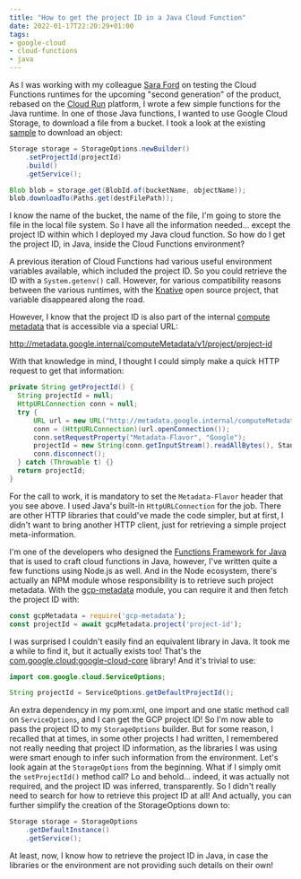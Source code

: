 ```yaml
---
title: "How to get the project ID in a Java Cloud Function"
date: 2022-01-17T22:20:29+01:00
tags:
- google-cloud
- cloud-functions
- java
---
```


As I was working with my colleague [Sara Ford](https://cloud.google.com/developers/advocates/sara-ford) 
on testing the Cloud Functions runtimes for the upcoming "second generation" of the product, 
rebased on the [Cloud Run](https://cloud.run/) platform, I wrote a few simple functions for the Java runtime. 
In one of those Java functions, I wanted to use Google Cloud Storage, to download a file from a bucket. 
I took a look at the existing 
[sample](https://github.com/googleapis/google-cloud-java/blob/main/google-cloud-examples/src/main/java/com/google/cloud/examples/storage/objects/DownloadObject.java) 
to download an object:

```java
Storage storage = StorageOptions.newBuilder()
    .setProjectId(projectId)
    .build()
    .getService();

Blob blob = storage.get(BlobId.of(bucketName, objectName));
blob.downloadTo(Paths.get(destFilePath));
```

I know the name of the bucket, the name of the file, I'm going to store the file in the local file system. 
So I have all the information needed... except the project ID within which I deployed my Java cloud function. 
So how do I get the project ID, in Java, inside the Cloud Functions environment?

A previous iteration of Cloud Functions had various useful environment variables available, which included the project ID. 
So you could retrieve the ID with a `System.getenv()` call. 
However, for various compatibility reasons between the various runtimes, 
with the [Knative](https://knative.dev/docs/) open source project, that variable disappeared along the road.

However, I know that the project ID is also part of the internal 
[compute metadata](https://cloud.google.com/appengine/docs/standard/java/accessing-instance-metadata) 
that is accessible via a special URL:

<http://metadata.google.internal/computeMetadata/v1/project/project-id>

With that knowledge in mind, I thought I could simply make a quick HTTP request to get that information:

```java
private String getProjectId() {
  String projectId = null;
  HttpURLConnection conn = null;
  try {
      URL url = new URL("http://metadata.google.internal/computeMetadata/v1/project/project-id");
      conn = (HttpURLConnection)(url.openConnection());
      conn.setRequestProperty("Metadata-Flavor", "Google");
      projectId = new String(conn.getInputStream().readAllBytes(), StandardCharsets.UTF_8);
      conn.disconnect();
  } catch (Throwable t) {}
  return projectId;
}
```

For the call to work, it is mandatory to set the `Metadata-Flavor` header that you see above. 
I used Java's built-in `HttpURLConnection` for the job. 
There are other HTTP libraries that could've made the code simpler, but at first, 
I didn't want to bring another HTTP client, just for retrieving a simple project meta-information.

I'm one of the developers who designed the 
[Functions Framework for Java](https://github.com/GoogleCloudPlatform/functions-framework-java) 
that is used to craft cloud functions in Java, however, I've written quite a few functions using Node.js as well. 
And in the Node ecosystem, there's actually an NPM module whose responsibility is to retrieve such project metadata. 
With the [gcp-metadata](https://www.npmjs.com/package/gcp-metadata) module, you can require it and then fetch the project ID with:

```javascript
const gcpMetadata = require('gcp-metadata');
const projectId = await gcpMetadata.project('project-id');
```

I was surprised I couldn't easily find an equivalent library in Java. 
It took me a while to find it, but it actually exists too! 
That's the [com.google.cloud:google-cloud-core](https://googleapis.dev/java/google-cloud-core/latest/index.html) library! 
And it's trivial to use:

```java
import com.google.cloud.ServiceOptions;

String projectId = ServiceOptions.getDefaultProjectId();
```

An extra dependency in my pom.xml, one import and one static method call on `ServiceOptions`, 
and I can get the GCP project ID! So I'm now able to pass the project ID to my `StorageOptions` builder.
But for some reason, I recalled that at times, in some other projects I had written, 
I remembered not really needing that project ID information, as the libraries 
I was using were smart enough to infer such information from the environment. 
Let's look again at the `StorageOptions` from the beginning. 
What if I simply omit the `setProjectId()` method call? 
Lo and behold... indeed, it was actually not required, and the project ID was inferred, transparently. 
So I didn't really need to search for how to retrieve this project ID at all! 
And actually, you can further simplify the creation of the StorageOptions down to:

```java
Storage storage = StorageOptions
    .getDefaultInstance()
    .getService();
```

At least, now, I know how to retrieve the project ID in Java, 
in case the libraries or the environment are not providing such details on their own!


